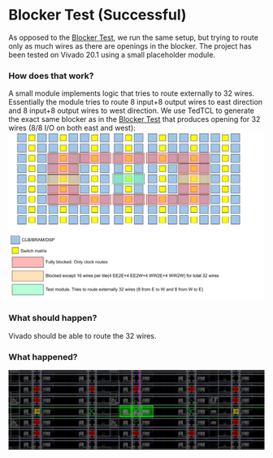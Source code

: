 # Blocker Test (Successful)

As opposed to the [Blocker Test](../BlockerTest/), we run the same setup, but trying to route only as much wires as there are openings in the blocker.
The project has been tested on Vivado 20.1 using a small placeholder module.
### How does that work?
A small module implements logic that tries to route externally to 32 wires.
Essentially the module tries to route 8 input+8 output wires to east direction and 8 input+8 output wires to west direction.
We use TedTCL to generate the exact same blocker as in the [Blocker Test](../BlockerTest/) that produces opening for 32 wires (8/8 I/O on both east and west):
![Module placement](BlockerTestSuccessful.svg)

### What should happen?
Vivado should be able to route the 32 wires.

### What happened?

![The PR synthesis completes](SuccessfullyRouted.png)

